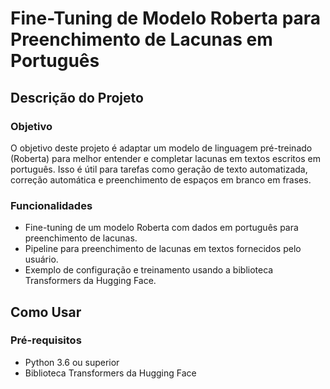# Fine-Tuning de Modelo Roberta para Preenchimento de Lacunas em Português

## Descrição do Projeto

### Objetivo
O objetivo deste projeto é adaptar um modelo de linguagem pré-treinado (Roberta) para melhor entender e completar lacunas em textos escritos em português. Isso é útil para tarefas como geração de texto automatizada, correção automática e preenchimento de espaços em branco em frases.

### Funcionalidades
- Fine-tuning de um modelo Roberta com dados em português para preenchimento de lacunas.
- Pipeline para preenchimento de lacunas em textos fornecidos pelo usuário.
- Exemplo de configuração e treinamento usando a biblioteca Transformers da Hugging Face.

## Como Usar

### Pré-requisitos
- Python 3.6 ou superior
- Biblioteca Transformers da Hugging Face
